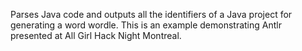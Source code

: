 Parses Java code and outputs all the identifiers of a Java project for generating a word wordle.  This is an example demonstrating Antlr presented at All Girl Hack Night Montreal.
